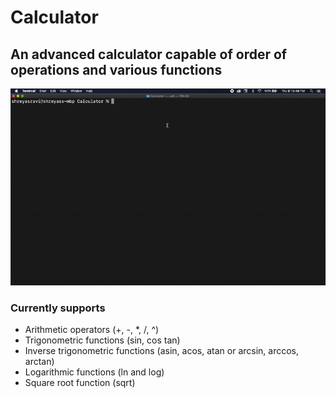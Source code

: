 # Calculator

## An advanced calculator capable of order of operations and various functions
![](https://github.com/Wh1t3Sail0r/Calculator/blob/master/Calculator%20Demo.gif)

### Currently supports
- Arithmetic operators (+, -, *, /, ^)
- Trigonometric functions (sin, cos tan)
- Inverse trigonometric functions (asin, acos, atan or arcsin, arccos, arctan)
- Logarithmic functions (ln and log)
- Square root function (sqrt)
